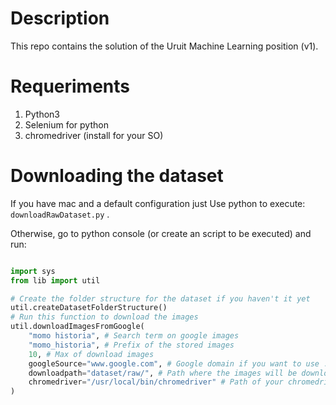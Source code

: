 #  Description

This repo contains the solution of the Uruit Machine Learning position (v1).

# Requeriments

1. Python3
2. Selenium for python
3. chromedriver (install for your SO)

# Downloading the dataset

If you have mac and a default configuration just Use python to execute: `downloadRawDataset.py` .

Otherwise, go to python console (or create an script to be executed) and run:

```python

import sys
from lib import util

# Create the folder structure for the dataset if you haven't it yet
util.createDatasetFolderStructure()
# Run this function to download the images
util.downloadImagesFromGoogle(
    "momo historia", # Search term on google images
    "momo_historia", # Prefix of the stored images
    10, # Max of download images
    googleSource="www.google.com", # Google domain if you want to use .co or .in domains
    downloadpath="dataset/raw/", # Path where the images will be downloaded
    chromedriver="/usr/local/bin/chromedriver" # Path of your chromedriver app 
)
```